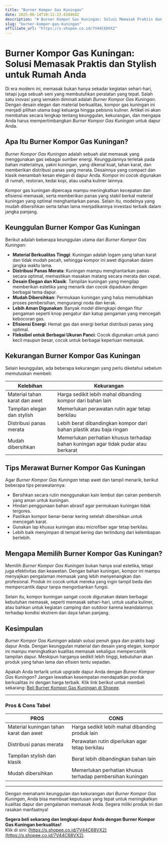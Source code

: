 ```yaml
---
title: "Burner Kompor Gas Kuningan"
date: 2025-06-14T10:11:23.018468Z
description: "# Burner Kompor Gas Kuningan: Solusi Memasak Praktis dan Stylish untuk Rumah Anda..."
slug: "burner-kompor-gas-kuningan"
affiliate_url: "https://s.shopee.co.id/7V44C68VX2"
---
```

# Burner Kompor Gas Kuningan: Solusi Memasak Praktis dan Stylish untuk Rumah Anda

Di era modern ini, memasak bukan hanya sekadar kegiatan sehari-hari, tetapi juga sebuah seni yang membutuhkan peralatan yang tepat. Salah satu inovasi yang semakin diminati adalah *Burner Kompor Gas Kuningan*. Dengan desain elegan dan material berkualitas, kompor gas kuningan ini menjadi pilihan utama bagi keluarga hingga pebisnis kuliner. Artikel ini akan membahas secara lengkap tentang keunggulan, kekurangan, dan mengapa Anda harus mempertimbangkan *Burner Kompor Gas Kuningan* untuk dapur Anda.

## Apa Itu Burner Kompor Gas Kuningan?

*Burner Kompor Gas Kuningan* adalah sebuah alat memasak yang menggunakan gas sebagai sumber energi. Keunggulannya terletak pada bahan materialnya, yakni kuningan, yang dikenal kuat, tahan karat, dan memberikan distribusi panas yang merata. Desainnya yang compact dan klasik menambah kesan elegan di dapur Anda. Kompor ini cocok digunakan di rumah, restoran, kedai kopi, atau usaha kuliner lainnya.

Kompor gas kuningan dipercaya mampu meningkatkan kecepatan dan efisiensi memasak, serta memberikan panas yang stabil berkat material kuningan yang optimal menghantarkan panas. Selain itu, modelnya yang mudah dibersihkan serta tahan lama menjadikannya investasi terbaik dalam jangka panjang.

## Keunggulan Burner Kompor Gas Kuningan

Berikut adalah beberapa keunggulan utama dari *Burner Kompor Gas Kuningan*:

- **Material Berkualitas Tinggi**: Kuningan adalah logam yang tahan karat dan tidak mudah pecah, sehingga kompor ini awet digunakan dalam jangka waktu lama.
- **Distribusi Panas Merata**: Kuningan mampu menghantarkan panas secara optimal, memastikan masakan matang secara merata dan cepat.
- **Desain Elegan dan Klasik**: Tampilan kuningan yang mengilap memberikan estetika yang menarik dan cocok dipadukan dengan berbagai tema dapur.
- **Mudah Dibersihkan**: Permukaan kuningan yang halus memudahkan proses pembersihan, mengurangi noda dan kerak.
- **Lebih Aman Digunakan**: Banyak model dilengkapi dengan fitur pengaman seperti knop pengatur dan katup pengaman yang mencegah kebocoran gas.
- **Efisiensi Energi**: Hemat gas dan energi berkat distribusi panas yang optimal.
- **Fleksibel untuk Berbagai Ukuran Panci**: Cocok digunakan untuk panci kecil maupun besar, cocok untuk berbagai keperluan memasak.

## Kekurangan Burner Kompor Gas Kuningan

Selain keunggulan, ada beberapa kekurangan yang perlu diketahui sebelum memutuskan membeli:

| Kelebihan | Kekurangan |
|------------|------------|
| Material tahan karat dan awet | Harga sedikit lebih mahal dibanding kompor dari bahan lain |
| Tampilan elegan dan stylish | Memerlukan perawatan rutin agar tetap berkilau |
| Distribusi panas merata | Lebih berat dibandingkan kompor dari bahan plastik atau baja ringan |
| Mudah dibersihkan | Memerlukan perhatian khusus terhadap bahan kuningan agar tidak pudar atau berkarat |

## Tips Merawat Burner Kompor Gas Kuningan

Agar *Burner Kompor Gas Kuningan* tetap awet dan tampil menarik, berikut beberapa tips perawatannya:

- Bersihkan secara rutin menggunakan kain lembut dan cairan pembersih yang aman untuk kuningan.
- Hindari penggunaan bahan abrasif agar permukaan kuningan tidak tergores.
- Pastikan kompor benar-benar kering setelah dibersihkan untuk mencegah karat.
- Gunakan lap khusus kuningan atau microfiber agar tetap berkilau.
- Lebih baik menyimpan di tempat kering dan terlindung dari kelembapan berlebih.

## Mengapa Memilih Burner Kompor Gas Kuningan?

Memilih *Burner Kompor Gas Kuningan* bukan hanya soal estetika, tetapi juga efektivitas dan keawetan. Dengan bahan kuningan, kompor ini mampu menyajikan pengalaman memasak yang lebih menyenangkan dan profesional. Produk ini cocok untuk mereka yang ingin tampil beda dan mempercantik dapur tanpa mengorbankan fungsi.

Selain itu, kompor kuningan sangat cocok digunakan dalam berbagai kebutuhan memasak, seperti memasak sehari-hari, untuk usaha kuliner, atau bahkan untuk kegiatan camping dan outdoor karena keandalannya terhadap kondisi ekstrem dan daya tahan panjang.

## Kesimpulan

*Burner Kompor Gas Kuningan* adalah solusi penuh gaya dan praktis bagi dapur Anda. Dengan keunggulan material dan desain yang elegan, kompor ini mampu meningkatkan kualitas memasak sekaligus mempercantik tampilan dapur. Meskipun harganya sedikit lebih tinggi, kebutuhan akan produk yang tahan lama dan efisien tentu sepadan.

Apakah Anda tertarik untuk upgrade dapur Anda dengan *Burner Kompor Gas Kuningan*? Jangan lewatkan kesempatan mendapatkan produk berkualitas ini dengan harga terbaik. Klik link berikut untuk membeli sekarang: [Beli Burner Kompor Gas Kuningan di Shopee](https://s.shopee.co.id/7V44C68VX2).

---

### Pros & Cons Tabel

| PROS | CONS |
|-------|--------|
| Material kuningan tahan karat dan awet | Harga sedikit lebih mahal dibanding produk lain |
| Distribusi panas merata | Perawatan rutin diperlukan agar tetap berkilau |
| Tampilan stylish dan klasik | Berat lebih dibandingkan bahan lain |
| Mudah dibersihkan | Memerlukan perhatian khusus terhadap pembersihan kuningan |

---

Dengan memahami keunggulan dan kekurangan dari *Burner Kompor Gas Kuningan*, Anda bisa membuat keputusan yang tepat untuk meningkatkan kualitas dapur dan pengalaman memasak Anda. Segera miliki produk ini dan rasakan manfaatnya!

**Segera beli sekarang dan lengkapi dapur Anda dengan Burner Kompor Gas Kuningan berkualitas!**  
Klik di sini: [https://s.shopee.co.id/7V44C68VX2](https://s.shopee.co.id/7V44C68VX2).